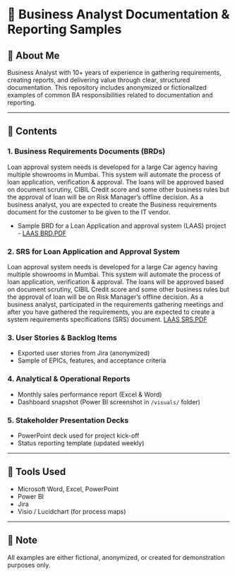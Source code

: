 
# 🧾 Business Analyst Documentation & Reporting Samples

## 👋 About Me
Business Analyst with 10+ years of experience in gathering requirements, creating reports, and delivering value through clear, structured documentation. This repository includes anonymized or fictionalized examples of common BA responsibilities related to documentation and reporting.

---
## 📂 Contents
### 1. Business Requirements Documents (BRDs)
Loan approval system needs is developed for a large Car agency having multiple showrooms in Mumbai. This system will automate the process of loan application, verification & approval. The loans will be approved based on document scrutiny, CIBIL Credit score and some other business rules but the approval of loan will be on Risk Manager’s offline decision.
As a business analyst, you are expected to create the Business requirements document for the customer to be given to the IT vendor.
- Sample BRD for a Loan Application and approval system (LAAS) project - [LAAS BRD.PDF](https://github.com/SREEJITA-MAJUMDER/BUSINESS-ANALYST-PORTFOLIO/raw/main/LAAS-Business%20Requirement%20Document.pdf)

### 2. SRS for Loan Application and Approval System
Loan approval system needs is developed for a large Car agency having multiple showrooms in Mumbai. This system will automate the process of loan application, verification & approval. The loans will be approved based on document scrutiny, CIBIL Credit score and some other business rules but the approval of loan will be on Risk Manager’s offline decision. As a business analyst, participated in the requirements gathering meetings and after you have gathered the requirements, you are expected to create a system requirements specifications (SRS) document. [LAAS SRS.PDF](https://github.com/SREEJITA-MAJUMDER/BUSINESS-ANALYST-PORTFOLIO/raw/main/SRS%20for%20loan%20application%20and%20approval%20system.pdf)

### 3. User Stories & Backlog Items
- Exported user stories from Jira (anonymized)
- Sample of EPICs, features, and acceptance criteria

### 4. Analytical & Operational Reports
- Monthly sales performance report (Excel & Word)
- Dashboard snapshot (Power BI screenshot in `/visuals/` folder)

### 5. Stakeholder Presentation Decks
- PowerPoint deck used for project kick-off
- Status reporting template (updated weekly)

---

## 📌 Tools Used
- Microsoft Word, Excel, PowerPoint
- Power BI
- Jira
- Visio / Lucidchart (for process maps)

---

## 📎 Note
All examples are either fictional, anonymized, or created for demonstration purposes only.
